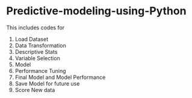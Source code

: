 # Predictive-modeling-using-Python

This includes codes for 
1) Load Dataset
2) Data Transformation
3) Descriptive Stats
4) Variable Selection
5) Model
6) Performance Tuning
7) Final Model and Model Performance
8) Save Model for future use
9) Score New data
